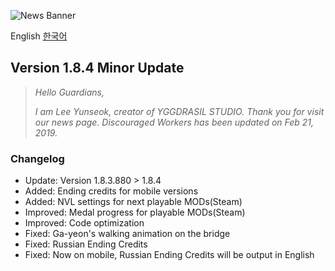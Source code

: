 ![News Banner](https://yggdrasil-studio.github.io/Discouraged-Workers/news/news_banner.webp)

English [한국어](https://github.com/YGGDRASIL-STUDIO/Discouraged-Workers/tree/gh-pages/news/update.ko_KR.md)

## Version 1.8.4 Minor Update

> _Hello Guardians,_
>
> _I am Lee Yunseok, creator of YGGDRASIL STUDIO. Thank you for visit our news page. Discouraged Workers has been updated on Feb 21, 2019._

### Changelog

* Update: Version 1.8.3.880 > 1.8.4
* Added: Ending credits for mobile versions
* Added: NVL settings for next playable MODs(Steam)
* Improved: Medal progress for playable MODs(Steam)
* Improved: Code optimization
* Fixed: Ga-yeon's walking animation on the bridge
* Fixed: Russian Ending Credits
* Fixed: Now on mobile, Russian Ending Credits will be output in English